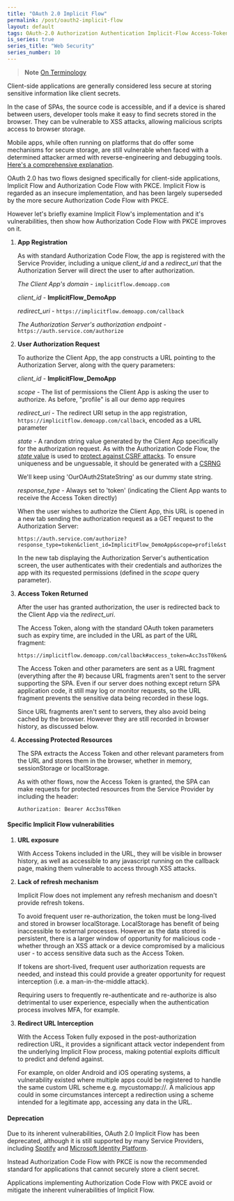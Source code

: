 ```yaml
---
title: "OAuth 2.0 Implicit Flow"
permalink: /post/oauth2-implicit-flow
layout: default
tags: OAuth-2.0 Authorization Authentication Implicit-Flow Access-Token Third-Party-Access 
is_series: true
series_title: "Web Security"
series_number: 10
---
```


> **Note**
> [On Terminology](2023-03-15-oauth2-overview.md#notes-on-terminology)

Client-side applications are generally considered less secure at storing sensitive information like client secrets. 

In the case of SPAs, the source code is accessible, and if a device is shared between users, developer tools make it easy to find secrets stored in the browser. They can be vulnerable to XSS attacks, allowing malicious scripts access to browser storage.

Mobile apps, while often running on platforms that do offer some mechanisms for secure storage, are still vulnerable when faced with a determined attacker armed with reverse-engineering and debugging tools. [Here's a comprehensive explanation](https://ivrodriguez.com/why-embedding-secrets-in-mobile-apps-is-not-a-good-idea/).

OAuth 2.0 has two flows designed specifically for client-side applications, Implicit Flow and Authorization Code Flow with PKCE. Implicit Flow is regarded as an insecure implementation, and has been largely superseded by the more secure Authorization Code Flow with PKCE.

However let's briefly examine Implicit Flow's implementation and it's vulnerabilities, then show how Authorization Code Flow with PKCE improves on it.


1) **App Registration**

    As with standard Authorization Code Flow, the app is registered with the Service Provider, including a unique *client_id* and a *redirect_uri* that the Authorization Server will direct the user to after authorization.

    *The Client App's domain* - `implicitflow.demoapp.com`

    *client_id* - **ImplicitFlow_DemoApp**
    
    *redirect_uri* - `https://implicitflow.demoapp.com/callback`
    
    *The Authorization Server's authorization endpoint* - `https://auth.service.com/authorize`

2) **User Authorization Request**

    To authorize the Client App, the app constructs a URL pointing to the Authorization Server, along with the query parameters:

    *client_id* - **ImplicitFlow_DemoApp**

    *scope* - The list of permissions the Client App is asking the user to authorize. As before, "profile" is all our demo app requires

    *redirect_uri* - The redirect URI setup in the app registration, `https://implicitflow.demoapp.com/callback`, encoded as a URL parameter

    *state* - A random string value generated by the Client App specifically for the authorization request. As with the Authorization Code Flow, the [*state* value](2023-04-01-oauth2-auth-code-flow.md#user-authorization-request) is used to [protect against CSRF attacks](2022-06-01-browser-security-fundamentals.md#cross-site-request-forgery-csrf). To ensure uniqueness and be unguessable, it should be generated with a [CSRNG](https://en.wikipedia.org/wiki/Cryptographically_secure_pseudorandom_number_generator)
    
    We'll keep using 'OurOAuth2StateString' as our dummy state string.

    *response_type* - Always set to 'token' (indicating the Client App wants to receive the Access Token directly)

    When the user wishes to authorize the Client App, this URL is opened in a new tab sending the authorization request as a GET request to the Authorization Server:

    ```
    https://auth.service.com/authorize?response_type=token&client_id=ImplicitFlow_DemoApp&scope=profile&state=OurOAuth2StateString&redirect_uri=https%3A%2F%2Fimplicitflow.demoapp.com%2Fcallback
    ```
    
    In the new tab displaying the Authorization Server's authentication screen, the user authenticates with their credentials and authorizes the app with its requested permissions (defined in the *scope* query parameter).

3) **Access Token Returned** 

    After the user has granted authorization, the user is redirected back to the Client App via the *redirect_uri*. 

    The Access Token, along with the standard OAuth token parameters such as expiry time, are included in the URL as part of the URL fragment:

    ```
    https://implicitflow.demoapp.com/callback#access_token=Acc3ssT0ken&token_type=Bearer&expires_in=3600&state=OurOAuth2StateString
    ```
    The Access Token and other parameters are sent as a URL fragment (everything after the #) because URL fragments aren't sent to the server supporting the SPA. Even if our server does nothing except return SPA application code, it still may log or monitor requests, so the URL fragment prevents the sensitive data being recorded in these logs. 

    Since URL fragments aren't sent to servers, they also avoid being cached by the browser. However they are still recorded in browser history, as discussed below.

4) **Accessing Protected Resources**

    The SPA extracts the Access Token and other relevant parameters from the URL and stores them in the browser, whether in memory, sessionStorage or localStorage.

    As with other flows, now the Access Token is granted, the SPA can make requests for protected resources from the Service Provider by including the header:

    ```
    Authorization: Bearer Acc3ssT0ken 
    ```

#### Specific Implicit Flow vulnerabilities

1) **URL exposure**

    With Access Tokens included in the URL, they will be visible in browser history, as well as accessible to any javascript running on the callback page, making them vulnerable to access through XSS attacks.  

2) **Lack of refresh mechanism**

    Implicit Flow does not implement any refresh mechanism and doesn't provide refresh tokens. 

    To avoid frequent user re-authorization, the token must be long-lived and stored in browser localStorage. LocalStorage has benefit of being inaccessible to external processes. However as the data stored is persistent, there is a larger window of opportunity for malicious code - whether through an XSS attack or a device compromised by a malicious user - to access sensitive data such as the Access Token.

    If tokens are short-lived, frequent user authorization requests are needed, and instead this could provide a greater opportunity for request interception (i.e. a man-in-the-middle attack). 

    Requiring users to frequently re-authenticate and re-authorize is also detrimental to user experience, especially when the authentication process involves MFA, for example.

3) **Redirect URL Interception**

    With the Access Token fully exposed in the post-authorization redirection URL, it provides a significant attack vector independent from the underlying Implicit Flow process, making potential exploits difficult to predict and defend against.

    For example, on older Android and iOS operating systems, a vulnerability existed where multiple apps could be registered to handle the same custom URL scheme e.g. mycustomapp://. A malicious app could in some circumstances intercept a redirection using a scheme intended for a legitimate app, accessing any data in the URL.

#### Deprecation

Due to its inherent vulnerabilities, OAuth 2.0 Implicit Flow has been deprecated, although it is still supported by many Service Providers, including [Spotify](https://developer.spotify.com/documentation/web-api/tutorials/implicit-flow) and [Microsoft Identity Platform](https://learn.microsoft.com/en-us/azure/active-directory/develop/v2-oauth2-implicit-grant-flow#prefer-the-auth-code-flow).

Instead Authorization Code Flow with PKCE is now the recommended standard for applications that cannot securely store a client secret.

Applications implementing Authorization Code Flow with PKCE avoid or mitigate the inherent vulnerabilities of Implicit Flow.

